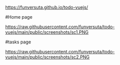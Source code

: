 https://funversuta.github.io/todo-vuejs/

#Home page

https://raw.githubusercontent.com/funversuta/todo-vuejs/main/public/screenshots/sc1.PNG

#tasks page

https://raw.githubusercontent.com/funversuta/todo-vuejs/main/public/screenshots/sc2.PNG
